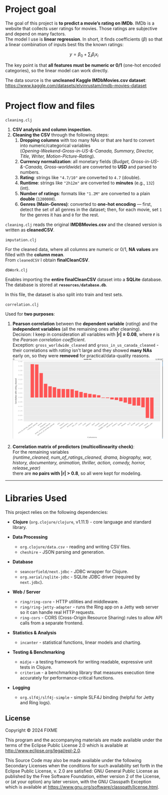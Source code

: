 # Project goal

The goal of this project is **to predict a movie’s rating on IMDb**. IMDb is a website that collects user ratings for movies. Those ratings are subjective and depend on many factors.  
The model I use is **linear regression**. In short, it finds coefficients ($\beta$) so that a linear combination of inputs best fits the known ratings:

$$
{y} = \beta_0 + \sum_i \beta_i x_i
$$

The key point is that **all features must be numeric or 0/1** (one-hot encoded categories), so the linear model can work directly.

The data source is the **uncleaned Kaggle IMDbMovies.csv dataset**: <https://www.kaggle.com/datasets/elvinrustam/imdb-movies-dataset>

# Project flow and files
 `cleaning.clj`
1) **CSV analysis and column inspection.**  
2) **Cleaning the CSV** through the following steps:
   1. **Dropping columns** with too many NAs or that are hard to convert into numeric/categorical variables  
      (*Opening-Weekend-Gross-in-US-&-Canada, Summary, Director, Title, Writer, Motion-Picture-Rating*).
   2. **Currency normalization**: all monetary fields (*Budget, Gross-in-US-&-Canada, Gross-worldwide*) are converted to **USD** and parsed to numbers.
   3. **Rating**: strings like `"4.7/10"` are converted to `4.7` (double).
   4. **Runtime**: strings like `"2h12m"` are converted to **minutes** (e.g., `132`) (int).
   5. **Number of ratings**: formats like `"1.2M"` are converted to a plain **double** (`1200000`).
   6. **Genres (Main-Genres)**: converted to **one-hot encoding** — first, detect the set of all genres in the dataset; then, for each movie, set `1` for the genres it has and `0` for the rest.

`cleaning.clj` 
reads the original **IMDBMovies.csv** and the cleaned version is written as **cleanedCSV**.

`imputation.clj`

For the cleaned data, where all columns are numeric or 0/1, **NA values** are filled with the **column mean**.  
From `cleanedCSV` I obtain **finalCleanCSV**.

`dbWork.clj`

Enables importing the **entire finalCleanCSV** dataset into a **SQLite** database.  
The database is stored at **`resources/database.db`**.

In this file, the dataset is also split into train and test sets.

`correlation.clj`

Used for **two purposes**:

1. **Pearson correlation** between the **dependent variable** (*rating*) and the **independent variables** (all the remaining ones after cleaning).  
   Decision: I keep in consideration all variables with **|r| ≥ 0.08**, where **r** is the *Pearson correlation coefficient*.  
   Exception: `gross_worldwide_cleaned` and `gross_in_us_canada_cleaned` - their correlations with *rating* isn't large and they showed **many NAs** early on, so they were **removed** for practical/data-quality reasons.
   ![alt text](resources/pictures/corr-plot.png)

2. **Correlation matrix of predictors (multicollinearity check)**:  
   For the remaining variables  
   *(runtime_cleaned, num_of_ratings_cleaned, drama, biography, war, history, documentary, animation, thriller, action, comedy, horror, release_year)*  
   there are **no pairs with |r| > 0.8**, so all were kept for modeling.

---
# Libraries Used

This project relies on the following dependencies:

- **Clojure** (`org.clojure/clojure`, v1.11.1) - core language and standard library.  
- **Data Processing**  
  - `org.clojure/data.csv` - reading and writing CSV files.  
  - `cheshire` - JSON parsing and generation.  

- **Database**  
  - `seancorfield/next.jdbc` - JDBC wrapper for Clojure.  
  - `org.xerial/sqlite-jdbc` - SQLite JDBC driver (required by `next.jdbc`).  

- **Web / Server**  
  - `ring/ring-core` - HTTP utilities and middleware.  
  - `ring/ring-jetty-adapter` - runs the Ring app on a Jetty web server so it can handle real HTTP requests.  
  - `ring-cors` - CORS (Cross-Origin Resource Sharing) rules to allow API calls from a separate frontend.  

- **Statistics & Analysis**  
  - `incanter` - statistical functions, linear models and charting.  

- **Testing & Benchmarking**  
  - `midje` - a testing framework for writing readable, expressive unit tests in Clojure.  
  - `criterium` - a benchmarking library that measures execution time accurately for performance-critical functions.  

- **Logging**  
  - `org.slf4j/slf4j-simple` - simple SLF4J binding (helpful for Jetty and Ring logs). 

## License

Copyright © 2024 FIXME

This program and the accompanying materials are made available under the
terms of the Eclipse Public License 2.0 which is available at
http://www.eclipse.org/legal/epl-2.0.

This Source Code may also be made available under the following Secondary
Licenses when the conditions for such availability set forth in the Eclipse
Public License, v. 2.0 are satisfied: GNU General Public License as published by
the Free Software Foundation, either version 2 of the License, or (at your
option) any later version, with the GNU Classpath Exception which is available
at https://www.gnu.org/software/classpath/license.html.
